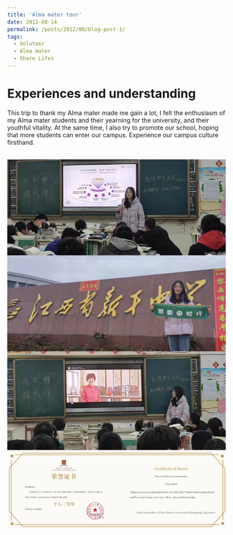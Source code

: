 ```yaml
---
title: 'Alma mater tour'
date: 2012-08-14
permalink: /posts/2012/08/blog-post-1/
tags:
  - Voluteer
  - Alma mater
  - Share Lifes
---
```


Experiences and understanding
======
This trip to thank my Alma mater made me gain a lot, I felt the enthusiasm of my Alma mater students and their yearning for the university, and their youthful vitality. At the same time, I also try to promote our school, hoping that more students can enter our campus. Experience our campus culture firsthand.

<br/><img src='/images/感恩母校行.jpg'> 
<br/><img src='/images/感恩母校行award.jpg'> 